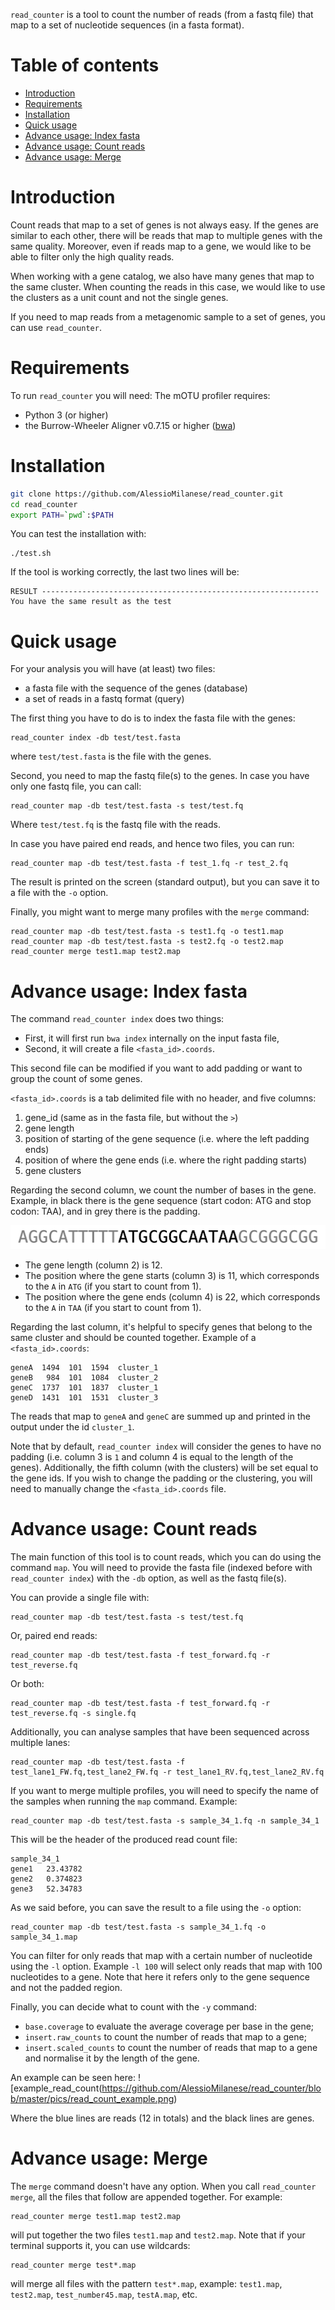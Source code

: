 `read_counter` is a tool to count the number of reads (from a fastq file) that map to a set of nucleotide sequences (in a fasta format).

# Table of contents

* [Introduction](#introduction)
* [Requirements](#requirements)
* [Installation](#installation)
* [Quick usage](#quick-usage)
* [Advance usage: Index fasta](#advance-usage-index-fasta)
* [Advance usage: Count reads](#advance-usage-count-reads)
* [Advance usage: Merge](#advance-usage-merge)



# Introduction

Count reads that map to a set of genes is not always easy. If the genes are similar to each other, there will be reads that map to multiple genes with the same quality. Moreover, even if reads map to a gene, we would like to be able to filter only the high quality reads.

When working with a gene catalog, we also have many genes that map to the same cluster. When counting the reads in this case, we would like to use the clusters as a unit count and not the single genes.

If you need to map reads from a metagenomic sample to a set of genes, you can use `read_counter`.




# Requirements

To run `read_counter` you will need:
The mOTU profiler requires:
* Python 3 (or higher)
* the Burrow-Wheeler Aligner v0.7.15 or higher ([bwa](https://github.com/lh3/bwa))



# Installation

```bash
git clone https://github.com/AlessioMilanese/read_counter.git
cd read_counter
export PATH=`pwd`:$PATH
```

You can test the installation with:
```
./test.sh
```
If the tool is working correctly, the last two lines will be:
```
RESULT --------------------------------------------------------------
You have the same result as the test
```

# Quick usage

For your analysis you will have (at least) two files:
- a fasta file with the sequence of the genes (database)
- a set of reads in a fastq format (query)

The first thing you have to do is to index the fasta file with the genes:
```
read_counter index -db test/test.fasta
```

where `test/test.fasta` is the file with the genes.

Second, you need to map the fastq file(s) to the genes. In case you have only one fastq file, you can call:
```
read_counter map -db test/test.fasta -s test/test.fq
```
Where `test/test.fq` is the fastq file with the reads.

In case you have paired end reads, and hence two files, you can run:
```
read_counter map -db test/test.fasta -f test_1.fq -r test_2.fq
```

The result is printed on the screen (standard output), but you can save it to a file with the `-o` option.

Finally, you might want to merge many profiles with the `merge` command:
```
read_counter map -db test/test.fasta -s test1.fq -o test1.map
read_counter map -db test/test.fasta -s test2.fq -o test2.map
read_counter merge test1.map test2.map
```






# Advance usage: Index fasta

The command `read_counter index` does two things:
- First, it will first run `bwa index` internally on the input fasta file,
- Second, it will create a file `<fasta_id>.coords`.

This second file can be modified if you want to add padding or want to group the count of some genes.

`<fasta_id>.coords` is a tab delimited file with no header, and five columns:
1. gene_id (same as in the fasta file, but without the `>`)
2. gene length
3. position of starting of the gene sequence (i.e. where the left padding ends)
4. position of where the gene ends (i.e. where the right padding starts)
5. gene clusters

Regarding the second column, we count the number of bases in the gene.
Example, in black there is the gene sequence (start codon: ATG and stop codon: TAA), and in grey there is the padding.

![example_gene:AGGCATTTTT ATGCGGCAATAA GCGGGCGG](https://github.com/AlessioMilanese/read_counter/blob/master/pics/example_gene.png)

- The gene length (column 2) is 12.
- The position where the gene starts (column 3) is 11, which corresponds to the `A` in `ATG` (if you start to count from 1).
- The position where the gene ends (column 4) is 22, which corresponds to the `A` in `TAA` (if you start to count from 1).

Regarding the last column, it's helpful to specify genes that belong to the same cluster and should be counted together. Example of a `<fasta_id>.coords`:
```
geneA  1494  101  1594  cluster_1
geneB   984  101  1084  cluster_2
geneC  1737  101  1837  cluster_1
geneD  1431  101  1531  cluster_3
```
The reads that map to `geneA` and `geneC` are summed up and printed in the output under the id `cluster_1`.

Note that by default, `read_counter index` will consider the genes to have no padding (i.e. column 3 is `1` and column 4 is equal to the length of the genes). Additionally, the fifth column (with the clusters) will be set equal to the gene ids. If you wish to change the padding or the clustering, you will need to manually change the `<fasta_id>.coords` file.






# Advance usage: Count reads

The main function of this tool is to count reads, which you can do using the command `map`.
You will need to provide the fasta file (indexed before with `read_counter index`) with the `-db` option, as well as the fastq file(s).

You can provide a single file with:
```
read_counter map -db test/test.fasta -s test/test.fq
```

Or, paired end reads:
```
read_counter map -db test/test.fasta -f test_forward.fq -r test_reverse.fq
```

Or both:
```
read_counter map -db test/test.fasta -f test_forward.fq -r test_reverse.fq -s single.fq
```

Additionally, you can analyse samples that have been sequenced across multiple lanes:
```
read_counter map -db test/test.fasta -f test_lane1_FW.fq,test_lane2_FW.fq -r test_lane1_RV.fq,test_lane2_RV.fq
```

If you want to merge multiple profiles, you will need to specify the name of the samples when running the `map` command. Example:
```
read_counter map -db test/test.fasta -s sample_34_1.fq -n sample_34_1
```

This will be the header of the produced read count file:
```
sample_34_1
gene1   23.43782
gene2   0.374823
gene3   52.34783
```

As we said before, you can save the result to a file using the `-o` option:
```
read_counter map -db test/test.fasta -s sample_34_1.fq -o sample_34_1.map
```

You can filter for only reads that map with a certain number of nucleotide using the `-l` option. Example `-l 100` will select only reads that map with 100 nucleotides to a gene. Note that here it refers only to the gene sequence and not the padded region.

Finally, you can decide what to count with the `-y` command:
- `base.coverage` to evaluate the average coverage per base in the gene;
- `insert.raw_counts` to count the number of reads that map to a gene;
- `insert.scaled_counts` to count the number of reads that map to a gene and normalise it by the length of the gene. 


An example can be seen here:
![example_read_count(https://github.com/AlessioMilanese/read_counter/blob/master/pics/read_count_example.png)

Where the blue lines are reads (12 in totals) and the black lines are genes.



# Advance usage: Merge

The `merge` command doesn't have any option. When you call `read_counter merge`, all the files that follow are appended together. For example:
```
read_counter merge test1.map test2.map
```
will put together the two files `test1.map` and `test2.map`. Note that if your terminal supports it, you can use wildcards:
```
read_counter merge test*.map
```
will merge all files with the pattern `test*.map`, example: `test1.map`, `test2.map`, `test_number45.map`, `testA.map`, etc.
